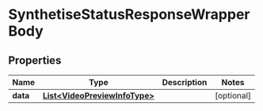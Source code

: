 

# SynthetiseStatusResponseWrapperBody


## Properties

Name | Type | Description | Notes
------------ | ------------- | ------------- | -------------
**data** | [**List&lt;VideoPreviewInfoType&gt;**](VideoPreviewInfoType.md) |  |  [optional]



